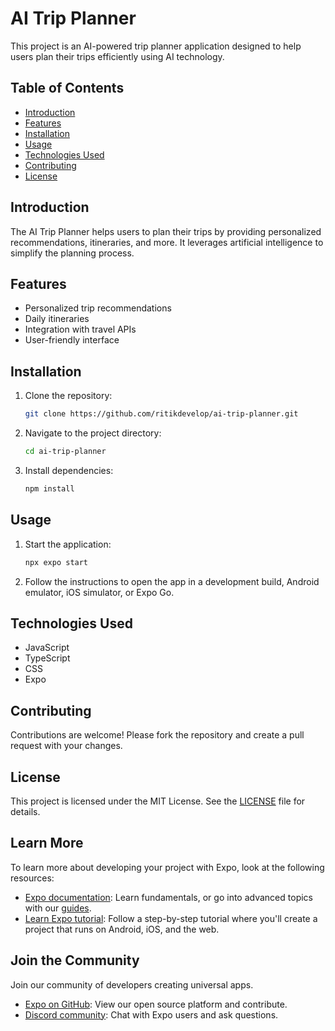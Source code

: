 # AI Trip Planner

This project is an AI-powered trip planner application designed to help users plan their trips efficiently using AI technology.

## Table of Contents

- [Introduction](#introduction)
- [Features](#features)
- [Installation](#installation)
- [Usage](#usage)
- [Technologies Used](#technologies-used)
- [Contributing](#contributing)
- [License](#license)

## Introduction

The AI Trip Planner helps users to plan their trips by providing personalized recommendations, itineraries, and more. It leverages artificial intelligence to simplify the planning process.

## Features

- Personalized trip recommendations
- Daily itineraries
- Integration with travel APIs
- User-friendly interface

## Installation

1. Clone the repository:
    ```bash
    git clone https://github.com/ritikdevelop/ai-trip-planner.git
    ```
2. Navigate to the project directory:
    ```bash
    cd ai-trip-planner
    ```
3. Install dependencies:
    ```bash
    npm install
    ```

## Usage

1. Start the application:
    ```bash
    npx expo start
    ```
2. Follow the instructions to open the app in a development build, Android emulator, iOS simulator, or Expo Go.

## Technologies Used

- JavaScript
- TypeScript
- CSS
- Expo

## Contributing

Contributions are welcome! Please fork the repository and create a pull request with your changes.

## License

This project is licensed under the MIT License. See the [LICENSE](LICENSE) file for details.

## Learn More

To learn more about developing your project with Expo, look at the following resources:

- [Expo documentation](https://docs.expo.dev/): Learn fundamentals, or go into advanced topics with our [guides](https://docs.expo.dev/guides).
- [Learn Expo tutorial](https://docs.expo.dev/tutorial/introduction/): Follow a step-by-step tutorial where you'll create a project that runs on Android, iOS, and the web.

## Join the Community

Join our community of developers creating universal apps.

- [Expo on GitHub](https://github.com/expo/expo): View our open source platform and contribute.
- [Discord community](https://chat.expo.dev): Chat with Expo users and ask questions.
